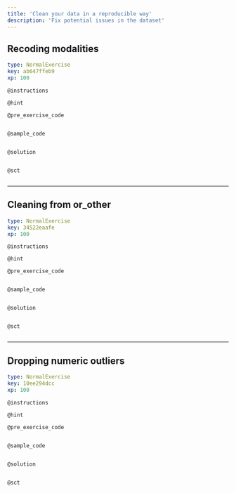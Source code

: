 ```yaml
---
title: 'Clean your data in a reproducible way'
description: 'Fix potential issues in the dataset'
---
```


## Recoding modalities

```yaml
type: NormalExercise
key: ab647ffeb9
xp: 100
```



`@instructions`


`@hint`


`@pre_exercise_code`
```{r}

```

`@sample_code`
```{r}

```

`@solution`
```{r}

```

`@sct`
```{r}

```

---

## Cleaning from or_other

```yaml
type: NormalExercise
key: 34522eaafe
xp: 100
```



`@instructions`


`@hint`


`@pre_exercise_code`
```{r}

```

`@sample_code`
```{r}

```

`@solution`
```{r}

```

`@sct`
```{r}

```

---

## Dropping numeric outliers

```yaml
type: NormalExercise
key: 10ee294dcc
xp: 100
```



`@instructions`


`@hint`


`@pre_exercise_code`
```{r}

```

`@sample_code`
```{r}

```

`@solution`
```{r}

```

`@sct`
```{r}

```
